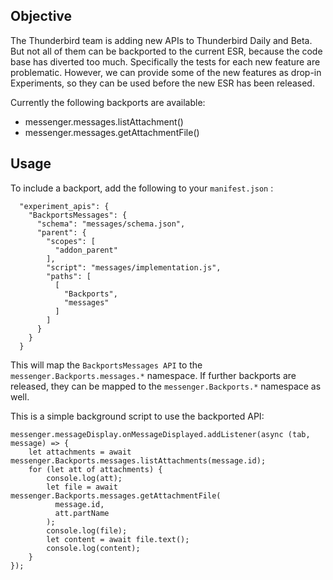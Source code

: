 ## Objective

The Thunderbird team is adding new APIs to Thunderbird Daily and Beta. But not all of them can be backported to the current ESR, because the code base has diverted too much. Specifically the tests for each new feature are problematic. However, we can provide some of the new features as drop-in Experiments, so they can be used before the new ESR has been released.

Currently the following backports are available:

* messenger.messages.listAttachment()
* messenger.messages.getAttachmentFile()

## Usage

To include a backport, add the following to your `manifest.json` :

```
  "experiment_apis": {
    "BackportsMessages": {
      "schema": "messages/schema.json",
      "parent": {
        "scopes": [
          "addon_parent"
        ],
        "script": "messages/implementation.js",
        "paths": [
          [
            "Backports",
            "messages"
          ]
        ]
      }
    }
  }
```

This will map the `BackportsMessages API` to the `messenger.Backports.messages.*` namespace. If further backports are released, they can be mapped to the `messenger.Backports.*` namespace as well.

This is a simple background script to use the backported API:

```
messenger.messageDisplay.onMessageDisplayed.addListener(async (tab, message) => {
    let attachments = await messenger.Backports.messages.listAttachments(message.id);
    for (let att of attachments) {
        console.log(att);
        let file = await messenger.Backports.messages.getAttachmentFile(
          message.id,
          att.partName
        );
        console.log(file);
        let content = await file.text();
        console.log(content);
    }
});
```
